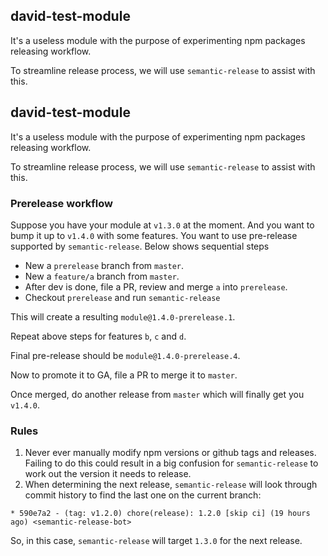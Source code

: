 ## david-test-module

It's a useless module with the purpose of experimenting npm packages releasing workflow.

To streamline release process, we will use `semantic-release` to assist with this.

## david-test-module

It's a useless module with the purpose of experimenting npm packages releasing workflow.

To streamline release process, we will use `semantic-release` to assist with this.

### Prerelease workflow

Suppose you have your module at `v1.3.0` at the moment. And you want to bump it up to `v1.4.0` with some features. You want to use pre-release supported by `semantic-release`. Below shows sequential steps

- New a `prerelease` branch from `master`.
- New a `feature/a` branch from `master`.
- After dev is done, file a PR, review and merge `a` into `prerelease`.
- Checkout `prerelease` and run `semantic-release`

This will create a resulting `module@1.4.0-prerelease.1`.

Repeat above steps for features `b`, `c` and `d`.

Final pre-release should be `module@1.4.0-prerelease.4`.

Now to promote it to GA, file a PR to merge it to `master`.

Once merged, do another release from `master` which will finally get you `v1.4.0`.

### Rules

1. Never ever manually modify npm versions or github tags and releases. Failing to do this could result in a big confusion for `semantic-release` to work out the version it needs to release.
2. When determining the next release, `semantic-release` will look through commit history to find the last one on the current branch:

```
* 590e7a2 - (tag: v1.2.0) chore(release): 1.2.0 [skip ci] (19 hours ago) <semantic-release-bot>
```

So, in this case, `semantic-release` will target `1.3.0` for the next release.

